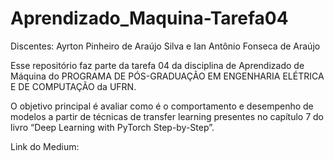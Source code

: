 # Aprendizado_Maquina-Tarefa04

Discentes: Ayrton Pinheiro de Araújo Silva e Ian Antônio Fonseca de Araújo

Esse repositório faz parte da tarefa 04 da disciplina de Aprendizado de Máquina do PROGRAMA DE PÓS-GRADUAÇÃO EM ENGENHARIA ELÉTRICA E DE COMPUTAÇÃO da UFRN.

O objetivo principal é avaliar como é o comportamento e desempenho de modelos a partir de técnicas de transfer learning presentes no capítulo 7 do livro “Deep Learning with PyTorch Step-by-Step”.

Link do Medium: 
